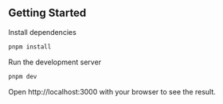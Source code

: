 ## Getting Started

Install dependencies
```bash
pnpm install
```

Run the development server
```bash
pnpm dev
```

Open http://localhost:3000 with your browser to see the result.
